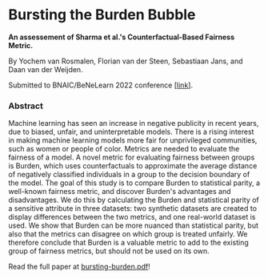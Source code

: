 # Bursting the Burden Bubble

**An assessement of Sharma et al.'s Counterfactual-Based Fairness Metric.**

By Yochem van Rosmalen, Florian van der Steen, Sebastiaan Jans, and Daan van
der Weijden.

Submitted to BNAIC/BeNeLearn 2022 conference
[[link](https://bnaic2022.uantwerpen.be/)].

### Abstract

Machine learning has seen an increase in negative publicity in recent years,
due to biased, unfair, and uninterpretable models. There is a rising interest
in making machine learning models more fair for unprivileged communities, such
as women or people of color. Metrics are needed to evaluate the fairness of a
model. A novel metric for evaluating fairness between groups is Burden, which
uses counterfactuals to approximate the average distance of negatively
classified individuals in a group to the decision boundary of the model. The
goal of this study is to compare Burden to statistical parity, a well-known
fairness metric, and discover Burden's advantages and disadvantages. We do this
by calculating the Burden and statistical parity of a sensitive attribute in
three datasets: two synthetic datasets are created to display differences
between the two metrics, and one real-world dataset is used. We show that
Burden can be more nuanced than statistical parity, but also that the metrics
can disagree on which group is treated unfairly. We therefore conclude that
Burden is a valuable metric to add to the existing group of fairness metrics,
but should not be used on its own.

Read the full paper at [bursting-burden.pdf](paper/bursting-burden.pdf)!
